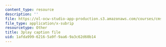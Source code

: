 ```yaml
---
content_type: resource
description: ''
file: https://ol-ocw-studio-app-production.s3.amazonaws.com/courses/cms-608-game-design-spring-2014/1afda99962165a9f9aa69a3c62d60b14_1506652.vtt
file_type: application/x-subrip
resourcetype: Other
title: 3play caption file
uid: 1afda999-6216-5a9f-9aa6-9a3c62d60b14
---
```

